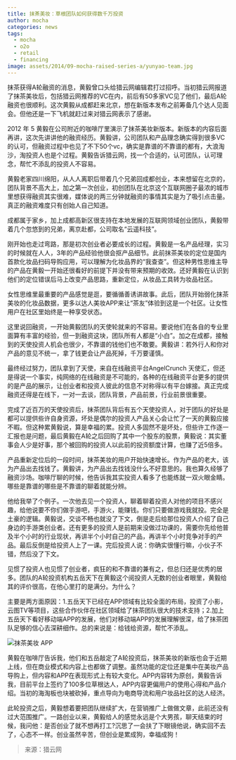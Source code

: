 ```yaml
---
title: 抹茶美妆：草根团队如何获得数千万投资
author: mocha
categories: news
tags:
  - mocha
  - o2o
  - retail
  - financing
image: assets/2014/09-mocha-raised-series-a/yunyao-team.jpg
---
```


抹茶获得A轮融资的消息，黄毅曾口头给猎云网编辑君打过招呼。当初猎云网报道了抹茶美妆后，包括猎云网推荐的VC在内，前后有50多家VC见了他们，最后A轮融资也很顺利。这次黄毅从成都赶来北京，想在新版本发布之前筹备几个达人见面会。但他还是一下飞机就赶过来对猎云网表示了感谢。

2012 年 5 黄毅在公司附近的咖啡厅里演示了抹茶美妆新版本。新版本的内容后面再讲，这次先讲讲他的融资经历。黄毅讲，公司团队和产品理念确实得到很多VC的认可，但融资过程中也见了不下50个vc，确实是靠谱的不靠谱的都有，大浪淘沙，淘投资人也是个过程。黄毅告诉猎云网，找一个合适的，认可团队，认可理念，帮忙不添乱的投资人不容易。

黄毅老家四川绵阳，从人人离职后带着几个兄弟回成都创业，本来想留在北京的，团队背景不高大上，加之第一次创业，初创团队在北京这个互联网圈子最浓的城市里想获得融资其实很难，媒体说的两三分钟就融资的事情其实是为了吸引点击量。真正的融资难度只有创始人自己知道。

成都属于家乡，加上成都高新区很支持在本地发展的互联网领域创业团队，黄毅带着几个忽悠到的兄弟，离京赴都，公司取名“云遥科技”。

刚开始也走过弯路，那是初次创业者必要成长的过程。黄毅是一名产品经理，实习的时候就在人人，3年的产品经验他很会抠产品细节。此前抹茶美妆的定位是国内首款化妆品扫码导购应用，可以理解为化妆品界的“我查查”。但这种男性思维主导的产品在黄毅一开始还很看好的前提下并没有带来预期的收效。还好黄毅在认识到他们的定位错误后马上改变产品思路，重新定位，从妆品工具转为妆品社区。

女性思维里最重要的产品感觉是逛，要循循善诱讲故事。此后，团队开始弱化抹茶美妆的化妆品数据，更多以达人美妆APP来让“茶友”体验到这是一个社区。让女性用户在社区里始终是一种享受状态。

这里说回融资，一开始黄毅团队的天使轮就来的不容易。要说他们在各自的专业里面算有丰富的经验，但一到融资这块，团队所有人都是“小白”。加之在成都，接触到的天使投资人机会也很少，不靠谱的钱他们也不敢要。黄毅讲：若外行人和你对产品的意见不统一，拿了钱更会让产品死掉，千万要谨慎。

最终经过努力，团队拿到了天使，来自在线融资平台AngelCrunch 天使汇，但还是得说一个事实，纯网络的在线融资是不可能的，各种的在线融资平台更多的提供的是产品的展示，让创业者和投资人彼此的信息不对称得以有平台嫁接。真正完成融资还得是在线下，一对一去谈，团队背景，产品前景，行业前景很重要。

完成了近百万的天使投资后，抹茶团队背后有五个天使投资人，对于团队的好处是都可以提供些许自身资源，坏处是偶尔的投资人产品关心会让忙了一天的黄毅应接不暇。但这种累黄毅说，算是幸福的累。投资人多固然不是坏处，但些许工作逐一汇报也是问题，最后黄毅在A轮之后回购了其中一个股东的股票，黄毅说：其实董事会人少是好事，那个被回购的投资人以此前的投资额度计算，也赚了近5倍多。

产品重新定位后的一段时间，抹茶美妆的用户开始快速增长。作为产品的老大，该为产品出去找钱了。黄毅讲，为产品出去找钱没什么不好意思的。我也算久经够了融资沙场。咖啡厅聊的时候，他告诉我其实投资人看多了也能练就一双火眼金睛。哪些是靠谱的哪些是不靠谱的聊着就能分辨。

他给我举了个例子。一次他去见一个投资人，聊着聊着投资人对他的项目不感兴趣，给他说要不你们做手游吧，手游火，能赚钱。你们只要做游戏我就投。完全是土豪的逻辑。黄毅说，交谈不畅也就没了下文，倒是走后给那位投资人介绍了自己身边的手游类创业者。还有更多的投资人是前期来没做过功课的，需要你先给他普及半个小时的行业现状，再讲半个小时自己的产品，再讲半个小时竞争对手的产品。最后反倒是给投资人上了一课。完后投资人说：你确实很懂行嘛，小伙子不错，然后没了下文。

见惯了投资人也见惯了创业者，疯狂的和不靠谱的兼有之，但总归还是优秀的居多。团队的A轮投资机构五岳天下在黄毅这个阅投资人无数的创业者眼里，黄毅给其的评价很高，在他心里打的是满分。为什么？

主要是两方面原因：1.五岳天下已经在APP领域有比较全面的布局，投资了小影，云图TV等项目，这些合作伙伴在社区领域给了抹茶团队很大的技术支持；2.加上五岳天下看好移动端APP的发展，他们对移动端APP的发展理解很深，给了抹茶团队足够的信心去深耕细作。总的来说是：给钱给资源，帮忙不添乱。

![抹茶美妆 APP](/assets/2014/09-mocha-raised-series-a/app.jpg)

黄毅在咖啡厅告诉我，他们和五岳敲定了A轮投资后，抹茶美妆的新版也会于近期上线，但在商业模式和内容上也都做了调整。虽然功能的定位还是集中在美妆产品导购上，但内容和APP在表现形式上有较大变化。APP内容转为原创，黄毅告诉我，目前平台上签约了100多位草根达人，APP内容更偏用户的使用心得和产品介绍。当初的海淘板也块被砍掉，重点导向为电商导流和用户妆品社区的达人经济。

此轮投资之后，黄毅想着要把团队继续扩大，在营销推广上做做文章，此前还没有过大范围推广。一路创业以来，黄毅给人的感觉永远是个大男孩，聊天结束的时候，我问他：是否创业了就不想再打工?沉思了一会扶了下眼镜他说，确实回不去了，心态不一样。创业虽然辛苦，但创业是累成狗，幸福成狗！

> 来源：猎云网
